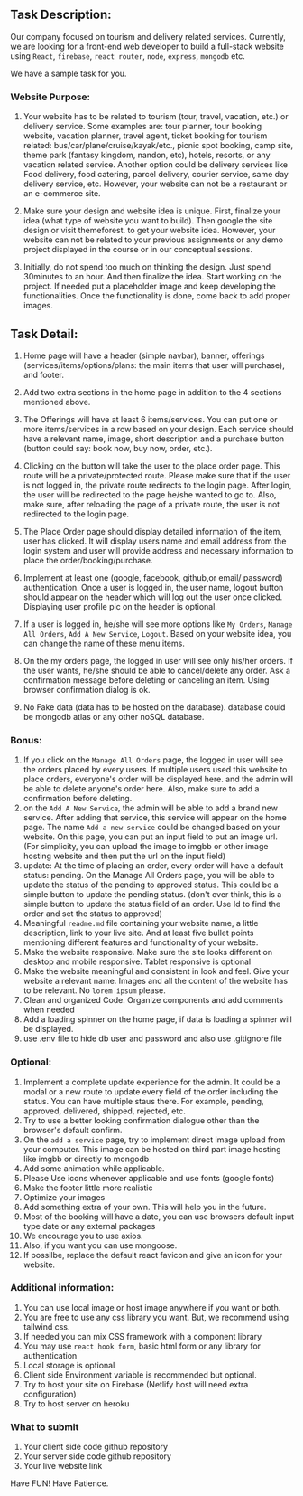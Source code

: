 ## Task Description: 
Our company focused on tourism and delivery related services. Currently, we are looking for a front-end web developer to build a full-stack website using `React`, `firebase`, `react router`, `node`, `express`, `mongodb` etc. 

We have a sample task for you.


### Website Purpose:
1. Your website has to be related to tourism (tour, travel, vacation, etc.) or delivery service. Some examples are: tour planner, tour booking website, vacation planner, travel agent, ticket booking for tourism related: bus/car/plane/cruise/kayak/etc., picnic spot booking, camp site, theme park (fantasy kingdom, nandon, etc), hotels, resorts, or any vacation related service. Another option could be delivery services like Food delivery, food catering, parcel delivery, courier service, same day delivery service, etc. However, your website can not be a restaurant or an e-commerce site. 

2. Make sure your design and website idea is unique. First, finalize your idea (what type of website you want to build). Then google the site design or visit themeforest. to get your website idea. However, your website can not be related to your previous assignments or any demo project displayed in the course or in our conceptual sessions.
3. Initially, do not spend too much on thinking the design. Just spend 30minutes to an hour. And then finalize the idea. Start working on the project. If needed put a placeholder image and keep developing the functionalities. Once the functionality is done, come back to add proper images. 

## Task Detail: 
1. Home page will have a header (simple navbar), banner, offerings (services/items/options/plans:  the main items that user will purchase), and footer.
2. Add two extra sections in the home page in addition to the 4 sections mentioned above. 

3. The Offerings will have at least 6 items/services. You can put one or more items/services in a row based on your design. Each service should have a relevant name, image, short description and a purchase button (button could say: book now, buy now, order, etc.). 
4. Clicking on the button will take the user to the place order page. This route will be a private/protected route. Please make sure that if the user is not logged in, the private route redirects to the login page. After login, the user will be redirected to the page he/she wanted to go to. Also, make sure, after reloading the page of a private route, the user is not redirected to the login page.
5. The Place Order page should display detailed information of the item, user has clicked. It will display users name and email address from the login system and user will provide address and necessary information to place the order/booking/purchase. 


6. Implement at least one (google, facebook, github,or email/ password) authentication. Once a user is logged in, the user name, logout button should appear on the header which will log out the user once clicked. Displaying user profile pic on the header is optional.
7. If a user is logged in, he/she will see more options like `My Orders`, `Manage All Orders`, `Add A New Service`, `Logout`. Based on your website idea, you can change the name of these menu items. 
8. On the my orders page, the logged in user will see only his/her orders. If the user wants, he/she should be able to cancel/delete any order. Ask a confirmation message before deleting or canceling an item. Using browser confirmation dialog is ok. 



10. No Fake data (data has to be hosted on the database). database could be mongodb atlas or any other noSQL database.

### Bonus: 
1. If you click on the `Manage All Orders` page, the logged in user will see the orders placed by every users. If multiple users used this website to place orders, everyone's order will be displayed here. and the admin will be able to delete anyone's order here. Also, make sure to add a confirmation before deleting.
2. on the `Add A New Service`, the admin will be able to add a brand new service. After adding that service, this service will appear on the home page. The name `Add a new service` could be changed based on your website. On this page, you can put an input field to put an image url. (For simplicity, you can upload the image to imgbb or other image hosting website and then put the url on the input field)
2. update: At the time of placing an order, every order will have a default status: pending. On the Manage All Orders page, you will be able to update the status of the pending to approved status. This could be a simple button to update the pending status. (don't over think, this is a simple button to update the status field of an order. Use Id to find the order and set the status to approved)
3. Meaningful `readme.md` file containing your website name, a little description, link to your live site. And at least five bullet points mentioning different features and functionality of your website.
4. Make the website responsive. Make sure the site looks different on desktop and mobile responsive. Tablet responsive is optional
5. Make the website meaningful and consistent in look and feel. Give your website a relevant name. Images and all the content of the website has to be relevant. No `lorem ipsum` please. 
6. Clean and organized Code. Organize components and add comments when needed
7. Add a loading spinner on the home page, if data is loading a spinner will be displayed.
8. use .env file to hide db user and password and also use .gitignore file


### Optional:
1. Implement a complete update experience for the admin. It could be a modal or a new route to update every field of the order including the status. You can have multiple staus there. For example, pending, approved, delivered, shipped, rejected, etc.
2. Try to use a better looking confirmation dialogue other than the browser's default confirm.
3. On the `add a service` page, try to implement direct image upload from your computer. This image can be hosted on third part image hosting like imgbb or directly to mongodb
4. Add some animation while applicable.
5. Please Use icons whenever applicable and use fonts (google fonts)
6. Make the footer little more realistic
7. Optimize your images
8. Add something extra of your own. This will help you in the future.
9. Most of the booking will have a date, you can use browsers default input type date or any external packages
10. We encourage you to use axios.
11. Also, if you want you can use mongoose.
12. If possilbe, replace the default react favicon and give an icon for your website. 


### Additional information:
1. You can use local image or host image anywhere if you want or both.
3. You are free to use any css library you want. But, we recommend using tailwind css. 
4. If needed you can mix CSS framework with a component library
5. You may use `react hook form`, basic html form or any library for authentication
6. Local storage is optional
7. Client side Environment variable is recommended but optional.
8. Try to host your site on Firebase (Netlify host will need extra configuration)
9. Try to host server on heroku

### What to submit 
1. Your client side code github repository
2. Your server side code github repository
3. Your live website link



Have FUN! Have Patience. 
